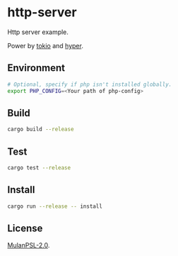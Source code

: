 # http-server

Http server example.

Power by [tokio](https://crates.io/crates/tokio) and [hyper](https://crates.io/crates/hyper).

## Environment

```bash
# Optional, specify if php isn't installed globally.
export PHP_CONFIG=<Your path of php-config>
```

## Build

```bash
cargo build --release
```

## Test

```bash
cargo test --release
```

## Install

```bash
cargo run --release -- install
```

## License

[MulanPSL-2.0](https://github.com/phper-framework/phper/blob/master/LICENSE).
